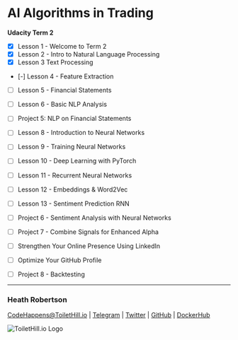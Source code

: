 # AI Algorithms in Trading
**Udacity Term 2**


- [x] Lesson 1 - Welcome to Term 2
- [x] Lesson 2 - Intro to Natural Language Processing
- [x] Lesson 3 Text Processing
- [-] Lesson 4 - Feature Extraction
- [ ] Lesson 5 - Financial Statements
- [ ] Lesson 6 - Basic NLP Analysis
- [ ] Project 5: NLP on Financial Statements
- [ ] Lesson 8 - Introduction to Neural Networks
- [ ] Lesson 9 - Training Neural Networks
- [ ] Lesson 10 - Deep Learning with PyTorch
- [ ] Lesson 11 - Recurrent Neural Networks
- [ ] Lesson 12 - Embeddings & Word2Vec
- [ ] Lesson 13 - Sentiment Prediction RNN
- [ ] Project 6 - Sentiment Analysis with Neural Networks
- [ ] Project 7 - Combine Signals for Enhanced Alpha
- [ ] Strengthen Your Online Presence Using LinkedIn
- [ ] Optimize Your GitHub Profile
- [ ] Project 8 - Backtesting


___
### Heath Robertson
[CodeHappens@ToiletHill.io](mailto:CodeHappens@ToiletHill.io?subject=[GitHub]%20Repo) | [Telegram](http://t.me/heathdrobertson) | [Twitter](https://twitter.com/heathdrobertson) | [GitHub](https://github.com/heathdrobertson) | [DockerHub](https://hub.docker.com/u/heathdrobertson)


![ToiletHill.io Logo](https://heathdrobertson.github.io/images/logo/ToiletHill.png)
